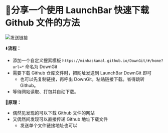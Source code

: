 # 🌟分享一个**使用 LaunchBar 快速下载 Github 文件**的方法
![发送链接](https://user-images.githubusercontent.com/23517447/231806362-057aa037-525e-4662-8afc-509ad0e39867.gif)


⬇️**流程：**
- 添加一个自定义搜索模板 `https://minhaskamal.github.io/DownGit/#/home?url=*` 命名为 DownGit
- 需要下载 Github 仓库文件时，把网址发送到 LaunchBar DownGit 即可
	- 也可以先复制链接，再呼出 DownGit，粘贴链接下载。省得跳转 Github。
- 等待网站读取、打包并自动下载。

📜**原理：**
- 偶然见发现的可以下载 Github 文件的网站
- 又偶然间发现可以直接传递 Github 地址下载文件
  - 发送单个文件链接地址也可以
